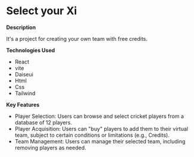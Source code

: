 #  Select your Xi



**Description**

It's a project for creating your own team with free credits. 

**Technologies Used**

* React
* vite
* Daiseui
* Html
* Css
* Tailwind

**Key Features**

* Player Selection: Users can browse and select cricket players from a database of 12 players.
* Player Acquisition: Users can "buy" players to add them to their virtual team, subject to certain conditions or limitations (e.g., Credits).
* Team Management: Users can manage their selected team, including removing players as needed.

